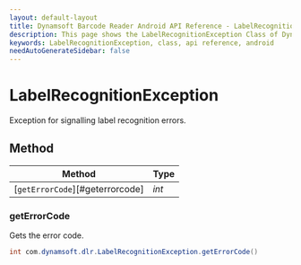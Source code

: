 ```yaml
---
layout: default-layout
title: Dynamsoft Barcode Reader Android API Reference - LabelRecognitionException Class
description: This page shows the LabelRecognitionException Class of Dynamsoft Barcode Reader for Android SDK.
keywords: LabelRecognitionException, class, api reference, android
needAutoGenerateSidebar: false
---
```



# LabelRecognitionException 
Exception for signalling label recognition errors.
  

## Method
  
| Method | Type |
|---------- | ----------- | 
| [`getErrorCode`][#geterrorcode]| *int* |

### getErrorCode

Gets the error code.

```java
int com.dynamsoft.dlr.LabelRecognitionException.getErrorCode()	
```